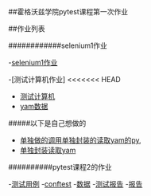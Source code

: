 ##霍格沃兹学院pytest课程第一次作业

##作业列表

############selenium1作业

-[selenium1作业](test_selenium/test_demo.py)


-[测试计算机作业]
<<<<<<< HEAD
- [测试计算机](test_python/test_cal.py)
- [yam数据](test_python/cal.yml)

#####以下是自己想做的

- [单独做的调用单独封装的读取yam的py](test_python/test_cal_2.py),
- [单独封装读取yam](test_python/getyam_open_cal.py)

##########pytest课程2的作业

-[测试用例](test_python/test_calc_new.py)
-[conftest](test_python/conftest.py)
-[数据](test_python/cal.yml)
-[测试报告](test_python/allure-report)
-[报告](test_python/result)





